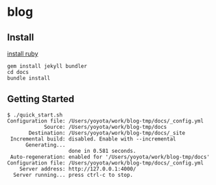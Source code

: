 # blog

## Install
[install ruby](https://www.ruby-lang.org/en/documentation/installation/)
```
gem install jekyll bundler
cd docs
bundle install
```


## Getting Started
```
$ ./quick_start.sh        
Configuration file: /Users/yoyota/work/blog-tmp/docs/_config.yml
            Source: /Users/yoyota/work/blog-tmp/docs
       Destination: /Users/yoyota/work/blog-tmp/docs/_site
 Incremental build: disabled. Enable with --incremental
      Generating... 
                    done in 0.581 seconds.
 Auto-regeneration: enabled for '/Users/yoyota/work/blog-tmp/docs'
Configuration file: /Users/yoyota/work/blog-tmp/docs/_config.yml
    Server address: http://127.0.0.1:4000/
  Server running... press ctrl-c to stop.
```